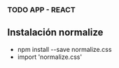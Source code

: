 ### TODO APP - REACT

## Instalación normalize
- npm install --save normalize.css
- import 'normalize.css'